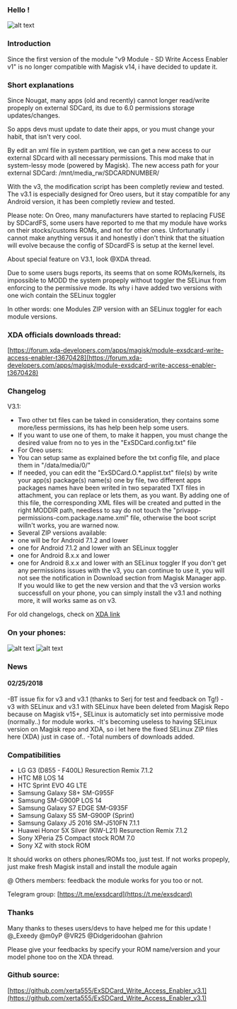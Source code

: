 ### Hello !

![alt text](https://img11.hostingpics.net/pics/401005microsdcardicon66397.png "Logo ExSDCard")


### Introduction
Since the first version of the module "v9 Module - SD Write Access Enabler v1" is no longer compatible with Magisk v14, i have decided to update it.


### Short explanations
Since Nougat, many apps (old and recently) cannot longer read/write propeply on external SDCard, its due to 6.0 permissions storage updates/changes.

So apps devs must update to date their apps, or you must change your habit, that isn't very cool.

By edit an xml file in system partition, we can get a new access to our external SDcard with all necessary permissions.
This mod make that in system-lessy mode (powered by Magisk).
The new access path for your external SDCard: /mnt/media_rw/SDCARDNUMBER/

With the v3, the modification script has been completly review and tested.
The v3.1 is especially designed for Oreo users, but it stay compatible for any Android version, it has been completly review and tested.

Please note: On Oreo, many manufacturers have started to replacing FUSE by SDCardFS, some users have reported to me that my module have works on their stocks/customs ROMs, and not for other ones.
Unfortunatly i cannot make anything versus it and honestly i don't think that the situation will evolve because the config of SDcardFS is setup at the kernel level.

About special feature on V3.1, look @XDA thread.

Due to some users bugs reports, its seems that on some ROMs/kernels, its impossible to MODD the system propeply without toggler the SELinux from enforcing to the permissive mode.
Its why i have added two versions with one wich contain the SELinux toggler

In other words: one Modules ZIP version with an SELinux toggler for each module versions.

### XDA officials downloads thread:
[https://forum.xda-developers.com/apps/magisk/module-exsdcard-write-access-enabler-t3670428](https://forum.xda-developers.com/apps/magisk/module-exsdcard-write-access-enabler-t3670428)


### Changelog
V3.1:
- Two other txt files can be taked in consideration, they contains some more/less permissions, its has help been help some users.
- If you want to use one of them, to make it happen, you must change the desired value from no to yes in the "ExSDCard.config.txt" file
- For Oreo users:
- You can setup same as explained before the txt config file, and place them in "/data/media/0/"
- If needed, you can edit the "ExSDCard.O.*.applist.txt" file(s) by write your app(s) package(s) name(s) one by file, two different apps packages names have been writed in two separated TXT files in attachment, you can replace or lets them, as you want. By adding one of this file, the corresponding XML files will be created and putted in the right MODDIR path, needless to say do not touch the "privapp-permissions-com.package.name.xml" file, otherwise the boot script willn't works, you are warned now.
- Several ZIP versions available:
- one will be for Android 7.1.2 and lower
- one for Android 7.1.2 and lower with an SELinux toggler
- one for Android 8.x.x and lower
- one for Android 8.x.x and lower with an SELinux toggler
If you don't get any permissions issues with the v3, you can continue to use it, you will not see the notification in Download section from Magisk Manager app.
If you would like to get the new version and that the v3 version works successfull on your phone, you can simply install the v3.1 and nothing more, it will works same as on v3.

For old changelogs, check on [XDA link](https://forum.xda-developers.com/apps/magisk/module-exsdcard-write-access-enabler-t3670428)


### On your phones:
![alt text](https://img11.hostingpics.net/pics/435669Screenshot20171008172017.png "SCR_Onyourphone1")
![alt text](https://img11.hostingpics.net/pics/944605Screenshot20170909143851.png "SCR_Onyourphone2")


### News
#### 02/25/2018
-BT issue fix for v3 and v3.1 (thanks to Serj for test and feedback on Tg!)
-v3 with SELinux and v3.1 with SELinux have been deleted from Magisk Repo because on Magisk v15+, SELinux is automaticly set into permissive mode (normally..) for module works.
-It's becoming useless to having SELinux version on Magisk repo and XDA, so i let here the fixed SELinux ZIP files here (XDA) just in case of..
-Total numbers of downloads added.

### Compatibilities

- LG G3 (D855 - F400L) Resurection Remix 7.1.2
- HTC M8 LOS 14
- HTC Sprint EVO 4G LTE
- Samsung Galaxy S8+ SM-G955F
- Samsung SM-G900P LOS 14
- Samsung Galaxy S7 EDGE SM-G935F
- Samsung Galaxy S5 SM-G900P (Sprint)
- Samsung Galaxy J5 2016 SM-J510FN 7.1.1
- Huawei Honor 5X Silver (KIW-L21) Resurection Remix 7.1.2
- Sony XPeria Z5 Compact stock ROM 7.0
- Sony XZ with stock ROM


It should works on others phones/ROMs too, just test.
If not works propeply, just make fresh Magisk install and install the module again

@ Others members: feedback the module works for you too or not.

Telegram group: [https://t.me/exsdcard](https://t.me/exsdcard)


### Thanks
Many thanks to theses users/devs to have helped me for this update !
@_Exeedy
@m0yP
@VR25
@Didgeridoohan
@ahrion


Please give your feedbacks by specify your ROM name/version and your model phone too on the XDA thread.


### Github source: <br />
[https://github.com/xerta555/ExSDCard_Write_Access_Enabler_v3.1](https://github.com/xerta555/ExSDCard_Write_Access_Enabler_v3.1)

